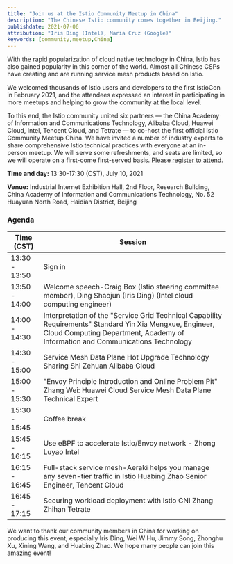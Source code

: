 ```yaml
---
title: "Join us at the Istio Community Meetup in China"
description: "The Chinese Istio community comes together in Beijing."
publishdate: 2021-07-06
attribution: "Iris Ding (Intel), Maria Cruz (Google)"
keywords: [community,meetup,China]
---
```


With the rapid popularization of cloud native technology in China, Istio has also gained popularity in this corner of the world. Almost all Chinese CSPs have creating and are running service mesh products based on Istio. 

We welcomed thousands of Istio users and developers to the first IstioCon in February 2021, and the attendees expressed an interest in participating in more meetups and helping to grow the community at the local level.

To this end, the Istio community united six partners — the China Academy of Information and Communications Technology, Alibaba Cloud, Huawei Cloud, Intel, Tencent Cloud, and Tetrate — to co-host the first official Istio Community Meetup China. We have invited a number of industry experts to share comprehensive Istio technical practices with everyone at an in-person meetup. We will serve some refreshments, and seats are limited, so we will operate on a first-come first-served basis. [Please register to attend](https://www.huodongxing.com/event/7604616393700?td=3381727549788).

**Time and day:** 13:30-17:30 (CST), July 10, 2021

**Venue:** Industrial Internet Exhibition Hall, 2nd Floor, Research Building, China Academy of Information and Communications Technology, No. 52 Huayuan North Road, Haidian District, Beijing

### Agenda

| Time (CST) | Session |
| --- | --- |
| 13:30 - 13:50 | Sign in |
| 13:50 - 14:00 | Welcome speech-Craig Box (Istio steering committee member), Ding Shaojun (Iris Ding) (Intel cloud computing engineer)|
| 14:00 - 14:30 | Interpretation of the "Service Grid Technical Capability Requirements" Standard Yin Xia Mengxue, Engineer, Cloud Computing Department, Academy of Information and Communications Technology |
| 14:30 - 15:00 | Service Mesh Data Plane Hot Upgrade Technology Sharing Shi Zehuan Alibaba Cloud |
| 15:00 - 15:30 | "Envoy Principle Introduction and Online Problem Pit" Zhang Wei: Huawei Cloud Service Mesh Data Plane Technical Expert |
| 15:30 - 15:45 | Coffee break |
| 15:45 - 16:15 | Use eBPF to accelerate Istio/Envoy network - Zhong Luyao Intel |
| 16:15 - 16:45 | Full-stack service mesh-Aeraki helps you manage any seven-tier traffic in Istio Huabing Zhao Senior Engineer, Tencent Cloud |
| 16:45 - 17:15 | Securing workload deployment with Istio CNI Zhang Zhihan Tetrate |

We want to thank our community members in China for working on producing this event, especially Iris Ding, Wei W Hu, Jimmy Song, Zhonghu Xu, Xining Wang, and Huabing Zhao. We hope many people can join this amazing event!
